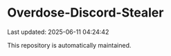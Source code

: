 # Overdose-Discord-Stealer

Last updated: 2025-06-11 04:24:42

This repository is automatically maintained.
